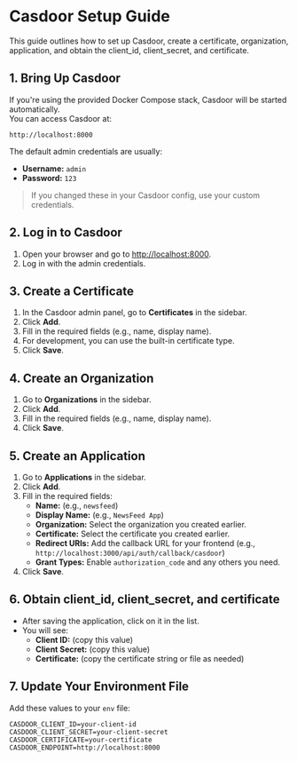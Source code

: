 # Casdoor Setup Guide

This guide outlines how to set up Casdoor, create a certificate, organization, application, and obtain the client_id, client_secret, and certificate.

## 1. Bring Up Casdoor

If you're using the provided Docker Compose stack, Casdoor will be started automatically.  
You can access Casdoor at:  
```
http://localhost:8000
```

The default admin credentials are usually:
- **Username:** `admin`
- **Password:** `123`

> If you changed these in your Casdoor config, use your custom credentials.

## 2. Log in to Casdoor

1. Open your browser and go to [http://localhost:8000](http://localhost:8000).
2. Log in with the admin credentials.

## 3. Create a Certificate

1. In the Casdoor admin panel, go to **Certificates** in the sidebar.
2. Click **Add**.
3. Fill in the required fields (e.g., name, display name).
4. For development, you can use the built-in certificate type.
5. Click **Save**.

## 4. Create an Organization

1. Go to **Organizations** in the sidebar.
2. Click **Add**.
3. Fill in the required fields (e.g., name, display name).
4. Click **Save**.

## 5. Create an Application

1. Go to **Applications** in the sidebar.
2. Click **Add**.
3. Fill in the required fields:
   - **Name:** (e.g., `newsfeed`)
   - **Display Name:** (e.g., `NewsFeed App`)
   - **Organization:** Select the organization you created earlier.
   - **Certificate:** Select the certificate you created earlier.
   - **Redirect URIs:** Add the callback URL for your frontend (e.g., `http://localhost:3000/api/auth/callback/casdoor`)
   - **Grant Types:** Enable `authorization_code` and any others you need.
4. Click **Save**.

## 6. Obtain client_id, client_secret, and certificate

- After saving the application, click on it in the list.
- You will see:
  - **Client ID:** (copy this value)
  - **Client Secret:** (copy this value)
  - **Certificate:** (copy the certificate string or file as needed)

## 7. Update Your Environment File

Add these values to your `env` file:
```
CASDOOR_CLIENT_ID=your-client-id
CASDOOR_CLIENT_SECRET=your-client-secret
CASDOOR_CERTIFICATE=your-certificate
CASDOOR_ENDPOINT=http://localhost:8000
``` 